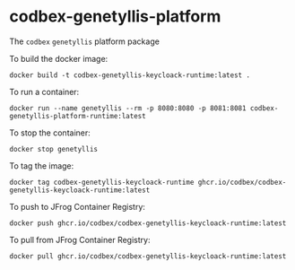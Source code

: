# codbex-genetyllis-platform

The `codbex` `genetyllis` platform package

To build the docker image:

    docker build -t codbex-genetyllis-keycloack-runtime:latest .

To run a container:

    docker run --name genetyllis --rm -p 8080:8080 -p 8081:8081 codbex-genetyllis-platform-runtime:latest

    
To stop the container:

    docker stop genetyllis

To tag the image:

    docker tag codbex-genetyllis-keycloack-runtime ghcr.io/codbex/codbex-genetyllis-keycloack-runtime:latest

To push to JFrog Container Registry:

    docker push ghcr.io/codbex/codbex-genetyllis-keycloack-runtime:latest

To pull from JFrog Container Registry:

    docker pull ghcr.io/codbex/codbex-genetyllis-keycloack-runtime:latest
